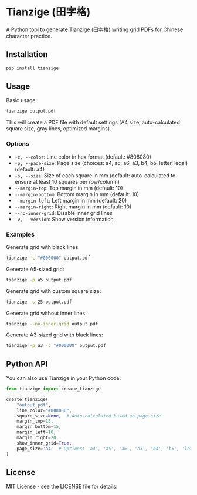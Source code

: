 # Tianzige (田字格)

A Python tool to generate Tianzige (田字格) writing grid PDFs for Chinese character practice.

## Installation

```bash
pip install tianzige
```

## Usage

Basic usage:
```bash
tianzige output.pdf
```

This will create a PDF file with default settings (A4 size, auto-calculated square size, gray lines, optimized margins).

### Options

- `-c, --color`: Line color in hex format (default: #808080)
- `-p, --page-size`: Page size (choices: a4, a5, a6, a3, b4, b5, letter, legal) (default: a4)
- `-s, --size`: Size of each square in mm (default: auto-calculated to ensure at least 10 squares per row/column)
- `--margin-top`: Top margin in mm (default: 10)
- `--margin-bottom`: Bottom margin in mm (default: 10)
- `--margin-left`: Left margin in mm (default: 20)
- `--margin-right`: Right margin in mm (default: 10)
- `--no-inner-grid`: Disable inner grid lines
- `-v, --version`: Show version information

### Examples

Generate grid with black lines:
```bash
tianzige -c "#000000" output.pdf
```

Generate A5-sized grid:
```bash
tianzige -p a5 output.pdf
```

Generate grid with custom square size:
```bash
tianzige -s 25 output.pdf
```

Generate grid without inner lines:
```bash
tianzige --no-inner-grid output.pdf
```

Generate A3-sized grid with black lines:
```bash
tianzige -p a3 -c "#000000" output.pdf
```

## Python API

You can also use Tianzige in your Python code:

```python
from tianzige import create_tianzige

create_tianzige(
    "output.pdf",
    line_color="#808080",
    square_size=None,  # Auto-calculated based on page size
    margin_top=15,
    margin_bottom=15,
    margin_left=10,
    margin_right=20,
    show_inner_grid=True,
    page_size='a4'  # Options: 'a4', 'a5', 'a6', 'a3', 'b4', 'b5', 'letter', 'legal'
)
```

## License

MIT License - see the [LICENSE](LICENSE) file for details.
